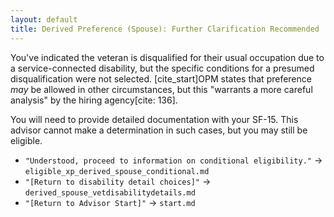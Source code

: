 ```yaml
---
layout: default
title: Derived Preference (Spouse): Further Clarification Recommended
---
```


You've indicated the veteran is disqualified for their usual occupation due to a service-connected disability, but the specific conditions for a presumed disqualification were not selected. [cite_start]OPM states that preference *may* be allowed in other circumstances, but this "warrants a more careful analysis" by the hiring agency[cite: 136].

You will need to provide detailed documentation with your SF-15. This advisor cannot make a determination in such cases, but you may still be eligible.

*   `"Understood, proceed to information on conditional eligibility."` -> `eligible_xp_derived_spouse_conditional.md`
*   `"[Return to disability detail choices]"` -> `derived_spouse_vetdisabilitydetails.md`
*   `"[Return to Advisor Start]"` -> `start.md`

